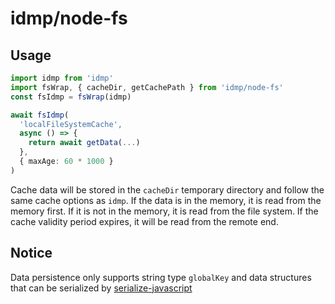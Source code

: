 # idmp/node-fs

## Usage

```typescript
import idmp from 'idmp'
import fsWrap, { cacheDir, getCachePath } from 'idmp/node-fs'
const fsIdmp = fsWrap(idmp)

await fsIdmp(
  'localFileSystemCache',
  async () => {
    return await getData(...)
  },
  { maxAge: 60 * 1000 }
)

```

Cache data will be stored in the `cacheDir` temporary directory and follow the same cache options as `idmp`.
If the data is in the memory, it is read from the memory first. If it is not in the memory, it is read from the file system. If the cache validity period expires, it will be read from the remote end.

## Notice

Data persistence only supports string type `globalKey` and data structures that can be serialized by [serialize-javascript](https://www.npmjs.com/package/serialize-javascript)
